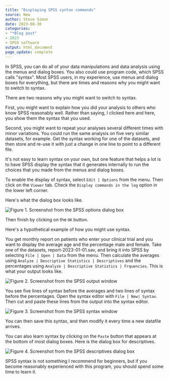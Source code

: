 ```yaml
---
title: "Displaying SPSS syntax commands"
source: New
author: Steve Simon
date: 2023-08-30
categories:
- "*Blog post"
- 2023
- SPSS software
output: html_document
page_update: complete
---
```


In SPSS, you can do all of your data manipulations and data analysis using the menus and dialog boxes. You also could use program code, which SPSS calls "syntax". Most SPSS users, in my experience, use menus and dialog boxes for everything, but there are times and reasons why you might want to switch to syntax.

<!---more--->

There are two reasons why you might want to switch to syntax. 

First, you might want to explain how you did your analysis to others who know SPSS reasonably well. Rather than saying, I clicked here and here, you show them the syntax that you used.

Second, you might want to repeat your analyses several different times with minor variations. You could run the same analysis on five very similar datasets, for example. Get the syntax working for one of the datasets, and then store and re-use it with just a change in one line to point to a different file.

It's not easy to learn syntax on your own, but one feature that helps a lot is to have SPSS display the syntax that it generates internally to run the choices that you made from the menus and dialog boxes.

To enable the display of syntax, select ```Edit | Options``` from the menu. Then click on the ```Viewer``` tab. Check the ```Display commands in the log``` option in the lower left corner.

Here's what the dialog box looks like.

![Figure 1. Screenshot from the SPSS options dialog box](http://www.pmean.com/new-images/23/display-commands-01.png)

Then finish by clicking on the ```OK``` button.

Here's a hypothetical example of how you might use syntax.

You get monthly report on patients who enter your clinical trial and you want to display the average age and the percentage male and female. Take one of the datasets, report-2023-01-01.sav, and bring it into SPSS by selecting ```File | Open | Data``` from the menu. Then calculate the averages using ```Analyze | Descriptive Statistics | Descriptives``` and the percentages using ```Analyze | Descriptive Statistics | Frquencies```. This is what your output looks like.

![Figure 2. Screenshot from the SPSS output window](http://www.pmean.com/new-images/23/display-commands-02.png)

You see five lines of syntax before the averages and two lines of syntax before the percentages. Open the syntax editor with ```File | New| Syntax```. Then cut and paste these lines from the output into the syntax editor. 

![Figure 3. Screenshot from the SPSS syntax window](http://www.pmean.com/new-images/23/display-commands-03.png)

You can then save this syntax, and then modify it every time a new datafile arrives.

You can also learn syntax by clicking on the ```Paste``` button that appears at the bottom of most dialog boxes. Here is the dialog box for descriptives.

![Figure 4. Screenshot from the SPSS descriptives dialog box](http://www.pmean.com/new-images/23/display-commands-04.png)

SPSS syntax is not something I recommend for beginners, but if you become reasonably experienced with this program, you should spend some time to learn it.
